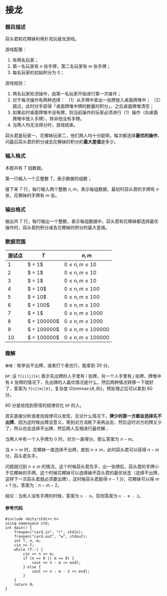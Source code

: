# 接龙

### 题目描述
蒜头君和花椰妹利用扑克玩接龙游戏。

游戏配置：

1.  有两名玩家；
2.  第一名玩家有 $n$ 张手牌，第二名玩家有 $m$ 张手牌；
3.  每名玩家的初始积分为 $0$；

游戏规则：

1.  两名玩家轮流操作，由第一名玩家开始进行第一次操作；
2.  对于每次操作有两种选择：
    （1）从手牌中拿出一张牌放入桌面牌堆中；
    （2）跳过，此时对手获得「桌面牌堆中牌的数量的积分」，之后桌面牌堆清空；
3.  如果此时桌面牌堆中没有牌，则当前操作的玩家必须进行（1）操作（向桌面牌堆中放入手牌），除非他没有手牌。
4.  当两人均无法得分时，游戏结束。

蒜头君是玩家一、花椰妹玩家二，他们两人均十分聪明，每次都选择**最优的操作**，问最后蒜头君的积分减去花椰妹的积分的**最大差值**是多少。

### 输入格式

本题共有 $T$ 组数据。

第一行输入一个正整数 $T$，表示数据的组数；

接下来 $T$ 行，每行输入两个整数 $n,m$，表示每组数据，最初时蒜头君的手牌有 $n$ 张，花椰妹的手牌有 $m$ 张。

### 输出格式

输出共 $T$ 行，每行输出一个整数，表示每组数据中，蒜头君和花椰妹都选择最优操作时，蒜头君的积分减去花椰妹的积分的最大差值。

### 数据范围

| 测试点 | $T$ | $n,m$ |
| --- | --- | --- |
| $1$ | $ = 1$ | $0\leq n,m\leq 10$ |
| $2$ | $ = 1$ | $0\leq n,m\leq 10$ |
| $3$ | $ = 1$ | $0\leq n,m\leq 10$ |
| $4$ | $ = 10$ | $0\leq n,m\leq 100$ |
| $5$ | $ = 10$ | $0\leq n,m\leq 100$ |
| $6$ | $ = 100$ | $0\leq n,m\leq 100$ |
| $7$ | $ = 1$ | $0\leq n,m\leq 1000$ |
| $8$ | $ = 100000$ | $0\leq n,m\leq 1000$ |
| $9$ | $ = 100000$ | $0\leq n,m\leq 100000$ |
| $10$ | $ = 100000$ | $0\leq n,m\leq 100000$ |

<div style="page-break-after: always"></div>

### 题解
`暴搜`：枚举出不出牌，或者打个表也行，能拿到 $30$ 分。

`DP`: 设 `f[i][j][k]` 表示先出牌的人手里有 $i$ 张牌，另一个人手里有 $j$ 张牌，牌堆中有 $k$ 张牌的情况下，先出牌的人最优情况是什么，然后两种情况转移一下就好了，答案为 `f[n][m][0]`，复杂度 $O(nm \max(A,B))$，预处理之后可以拿到 $60$ 分。

$80$ 分是给找到奇怪的规律优化 `DP` 的人。

其实直接分析或者找规律可以发现，无论什么情况下，**牌少的那一方都会选择先不出牌**，因为这时候出牌没意义，等到对方消耗下来再出击，然后这时对方的牌又少了，所以也会选择不出牌，然后两人互相进行最优解…

当两人中有一个人手牌为 $0$ 时，对方一直得分，那么答案为 $n - m$。

当 $n > m$ 时，花椰妹一直选择不出牌，直到 $n \leq m$，此时蒜头君可以获得 $n - m$ 分，蒜头君先手。

问题就归到 $n \leq m$ 的情况，这个时候蒜头君先手，出一张牌后，蒜头君的手牌小于花椰妹的手牌。这个时候花椰妹可以选择破坏蒜头君的最优状态（选择不出牌，这样下一次蒜头君就必须要出牌），这时候蒜头君能得 $n - 1$ 分，花椰妹可以得 $m + 1$ 分。答案为：$n - m - 2$。

结论：当有人没有手牌的时候，答案为 `n - m`，否则答案为 `n - m - 2`。


#### 参考代码

```c++{.line-numbers}
#include <bits/stdc++.h>
using namespace std;
int main() {
    freopen("card.in", "r", stdin);
    freopen("card.out", "w", stdout);
    int T, n, m;
    cin >> T;
    while (T--) {
        cin >> n >> m;
        if (n == 0 || m == 0) {
            cout << n - m << endl;
        } else {
            cout << n - m - 2 << endl;
        }
    }
    return 0;
}
```

<div style="page-break-after: always"></div>
